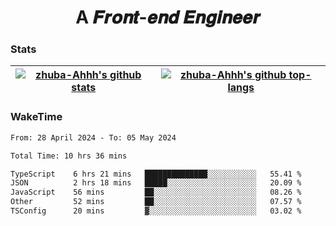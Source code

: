 <h1 align="center">A 𝑭𝒓𝒐𝒏𝒕-𝒆𝒏𝒅 𝑬𝒏𝒈𝒊𝒏𝒆𝒆𝒓</h1>

### Stats

| <a href="https://github.com/zhuba-Ahhh"><img align="center" src="https://github-readme-stats.vercel.app/api?username=zhuba-Ahhh&hide_title=true&hide_border=true&show_icons=trueline_height=21&text_color=000&icon_color=000&bg_color=0,ea6161,ffc64d,fffc4d,52fa5a&theme=graywhite" alt="zhuba-Ahhh's github stats" /> </a> | <a href="https://github.com/zhuba-Ahhh"><img align="center" src="https://github-readme-stats.vercel.app/api/top-langs/?username=zhuba-Ahhh&hide_title=true&hide_border=true&layout=compact&hide_border=true&show_icons=trueline_height=40&text_color=000&icon_color=000&bg_color=0,ea6161,ffc64d,fffc4d,52fa5a&theme=graywhite&langs_count=6" alt="zhuba-Ahhh's github top-langs"/> </a> |
| ------------- | ------------- |

### WakeTime

<!--START_SECTION:waka-->

```txt
From: 28 April 2024 - To: 05 May 2024

Total Time: 10 hrs 36 mins

TypeScript    6 hrs 21 mins   ██████████████░░░░░░░░░░░   55.41 %
JSON          2 hrs 18 mins   █████░░░░░░░░░░░░░░░░░░░░   20.09 %
JavaScript    56 mins         ██░░░░░░░░░░░░░░░░░░░░░░░   08.26 %
Other         52 mins         ██░░░░░░░░░░░░░░░░░░░░░░░   07.57 %
TSConfig      20 mins         ▓░░░░░░░░░░░░░░░░░░░░░░░░   03.02 %
```

<!--END_SECTION:waka-->
